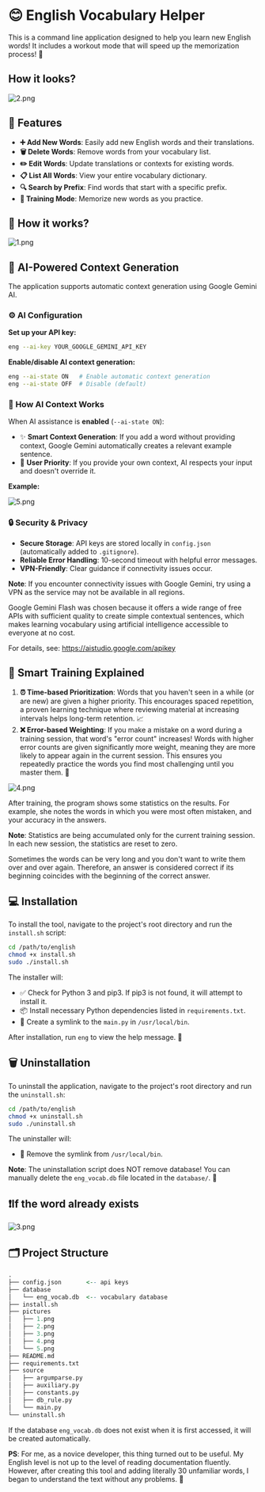 # 😊 English Vocabulary Helper

This is a command line application designed to help you learn new English words! It includes a workout mode that will speed up the memorization process! 🎯

## How it looks?

![2.png](pictures/2.png)

## 🚀 Features

- **➕ Add New Words**: Easily add new English words and their translations.
- **🗑️ Delete Words**: Remove words from your vocabulary list.
- **✏️ Edit Words**: Update translations or contexts for existing words.
- **📋 List All Words**: View your entire vocabulary dictionary.
- **🔍 Search by Prefix**: Find words that start with a specific prefix.
- **🧠 Training Mode**: Memorize new words as you practice.

## 🤔 How it works?

![1.png](pictures/1.png)

## 🤖 AI-Powered Context Generation

The application supports automatic context generation using Google Gemini AI.

### ⚙️ AI Configuration

**Set up your API key:**
```bash
eng --ai-key YOUR_GOOGLE_GEMINI_API_KEY
```

**Enable/disable AI context generation:**
```bash
eng --ai-state ON   # Enable automatic context generation
eng --ai-state OFF  # Disable (default)
```

### 🎯 How AI Context Works

When AI assistance is **enabled** (`--ai-state ON`):
- ✨ **Smart Context Generation**: If you add a word without providing context, Google Gemini automatically creates a relevant example sentence.
- 🧠 **User Priority**: If you provide your own context, AI respects your input and doesn't override it.

**Example:**

![5.png](pictures/5.png)

### 🔒 Security & Privacy

- **Secure Storage**: API keys are stored locally in `config.json` (automatically added to `.gitignore`).
- **Reliable Error Handling**: 10-second timeout with helpful error messages.
- **VPN-Friendly**: Clear guidance if connectivity issues occur.

**Note**: If you encounter connectivity issues with Google Gemini, try using a VPN as the service may not be available in all regions.

Google Gemini Flash was chosen because it offers a wide range of free APIs with sufficient quality to create simple contextual sentences, which makes learning vocabulary using artificial intelligence accessible to everyone at no cost.

For details, see: https://aistudio.google.com/apikey

## 🧠 Smart Training Explained

1. **⏰ Time-based Prioritization**: Words that you haven't seen in a while (or are new) are given a higher priority. This encourages spaced repetition, a proven learning technique where reviewing material at increasing intervals helps long-term retention. 📈
2. **❌ Error-based Weighting**: If you make a mistake on a word during a training session, that word's "error count" increases! Words with higher error counts are given significantly more weight, meaning they are more likely to appear again in the current session. This ensures you repeatedly practice the words you find most challenging until you master them. 💪

![4.png](pictures/4.png)

After training, the program shows some statistics on the results. For example, she notes the words in which you were most often mistaken, and your accuracy in the answers.

**Note**: Statistics are being accumulated only for the current training session. In each new session, the statistics are reset to zero.

Sometimes the words can be very long and you don't want to write them over and over again. Therefore, an answer is considered correct if its beginning coincides with the beginning of the correct answer.

## 💻 Installation

To install the tool, navigate to the project's root directory and run the `install.sh` script:

```bash
cd /path/to/english
chmod +x install.sh
sudo ./install.sh
```

The installer will:
- ✅ Check for Python 3 and pip3. If pip3 is not found, it will attempt to install it.
- 📦 Install necessary Python dependencies listed in `requirements.txt`.
- 🔗 Create a symlink to the `main.py` in `/usr/local/bin`.

After installation, run `eng` to view the help message. 🎉

## 🗑️ Uninstallation

To uninstall the application, navigate to the project's root directory and run the `uninstall.sh`:

```bash
cd /path/to/english
chmod +x uninstall.sh
sudo ./uninstall.sh
```

The uninstaller will:
- 🔗 Remove the symlink from `/usr/local/bin`.

**Note**: The uninstallation script does NOT remove database! You can manually delete the `eng_vocab.db` file located in the `database/`. 🙌

## ❗If the word already exists

![3.png](pictures/3.png)

## 🗂️ Project Structure

```r
.
├── config.json       <-- api keys
├── database
│   └── eng_vocab.db  <-- vocabulary database
├── install.sh
├── pictures
│   ├── 1.png
│   ├── 2.png
│   ├── 3.png
│   ├── 4.png
│   └── 5.png
├── README.md
├── requirements.txt
├── source
│   ├── argumparse.py
│   ├── auxiliary.py
│   ├── constants.py
│   ├── db_rule.py
│   └── main.py
└── uninstall.sh

```
If the database `eng_vocab.db` does not exist when it is first accessed, it will be created automatically.

**PS**: For me, as a novice developer, this thing turned out to be useful. My English level is not up to the level of reading documentation fluently. However, after creating this tool and adding literally 30 unfamiliar words, I began to understand the text without any problems. 👀